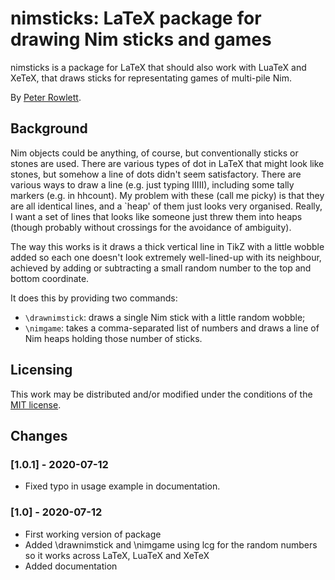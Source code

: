 # nimsticks: LaTeX package for drawing Nim sticks and games

nimsticks is a package for LaTeX that should also work with LuaTeX and XeTeX, that draws sticks for representating games of multi-pile Nim.

By [Peter Rowlett](https://github.com/prowlett/).

## Background

Nim objects could be anything, of course, but conventionally sticks or stones are used. There are various types of dot in LaTeX that might look like stones, but somehow a line of dots didn't seem satisfactory. There are various ways to draw a line (e.g. just typing IIIII), including some tally markers (e.g. in hhcount). My problem with these (call me picky) is that they are all identical lines, and a `heap' of them just looks very organised. Really, I want a set of lines that looks like someone just threw them into heaps (though probably without crossings for the avoidance of ambiguity).

The way this works is it draws a thick vertical line in TikZ with a little wobble added so each one doesn't look extremely well-lined-up with its neighbour, achieved by adding or subtracting a small random number to the top and bottom coordinate.

It does this by providing two commands:

- `\drawnimstick`: draws a single Nim stick with a little random wobble;
- `\nimgame`: takes a comma-separated list of numbers and draws a line of Nim heaps holding those number of sticks.

## Licensing
This work may be distributed and/or modified under the conditions of the [MIT license](LICENSE.txt).

## Changes

### [1.0.1] - 2020-07-12

- Fixed typo in usage example in documentation.

### [1.0] - 2020-07-12

- First working version of package
- Added \drawnimstick and \nimgame using lcg for the random numbers so it works across LaTeX, LuaTeX and XeTeX
- Added documentation
